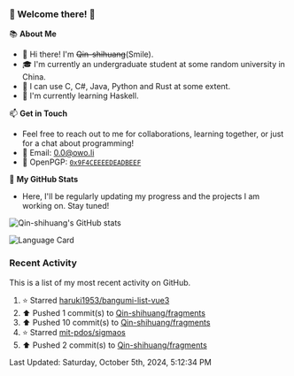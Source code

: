 ### 🌟 Welcome there! 🌟

📚 **About Me**
- 👋 Hi there! I'm ~~Qin-shihuang~~(Smile).
- 🎓 I'm currently an undergraduate student at some random university in China.
- 🚀 I can use C, C#, Java, Python and Rust at some extent.
- 🌱 I'm currently learning Haskell.

📫 **Get in Touch**
- Feel free to reach out to me for collaborations, learning together, or just for a chat about programming!
- 📩 Email: 0.0@owo.li
- 🔑 OpenPGP: [`0x9F4CEEEEDEADBEEF`](https://keys.openpgp.org/vks/v1/by-fingerprint/9273A165A490C183577664B69F4CEEEEDEADBEEF)


📝 **My GitHub Stats**
- Here, I'll be regularly updating my progress and the projects I am working on. Stay tuned!

![Qin-shihuang's GitHub stats](https://github-readme-stats.vercel.app/api?username=Qin-shihuang&show_icons=true)

![Language Card](https://github-readme-stats.vercel.app/api/top-langs/?username=Qin-shihuang)
### Recent Activity

This is a list of my most recent activity on GitHub.

<!--RECENT_ACTIVITY:start-->
1. ⭐ Starred [haruki1953/bangumi-list-vue3](https://github.com/haruki1953/bangumi-list-vue3)<br>
2. ⬆️ Pushed 1 commit(s) to [Qin-shihuang/fragments](https://github.com/Qin-shihuang/fragments)<br>
3. ⬆️ Pushed 10 commit(s) to [Qin-shihuang/fragments](https://github.com/Qin-shihuang/fragments)<br>
4. ⭐ Starred [mit-pdos/sigmaos](https://github.com/mit-pdos/sigmaos)<br>
5. ⬆️ Pushed 2 commit(s) to [Qin-shihuang/fragments](https://github.com/Qin-shihuang/fragments)<br>
<!--RECENT_ACTIVITY:end-->

<!--RECENT_ACTIVITY:last_update-->
Last Updated: Saturday, October 5th, 2024, 5:12:34 PM
<!--RECENT_ACTIVITY:last_update_end-->
